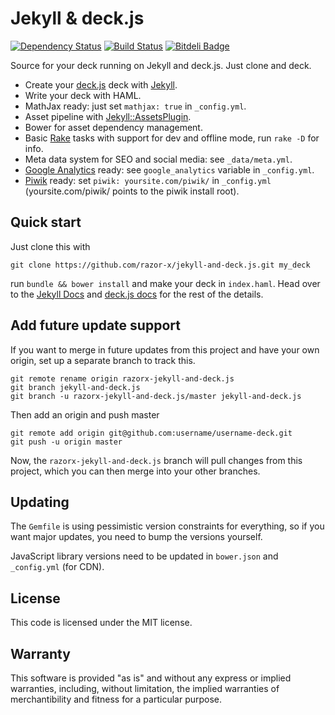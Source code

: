 # Jekyll & deck.js

[![Dependency Status](https://gemnasium.com/razor-x/jekyll-and-deck.js.png)](https://gemnasium.com/razor-x/jekyll-and-deck.js)
[![Build Status](https://travis-ci.org/razor-x/jekyll-and-deck.js.png?branch=master)](https://travis-ci.org/razor-x/jekyll-and-deck.js)
[![Bitdeli Badge](https://d2weczhvl823v0.cloudfront.net/razor-x/jekyll-and-deck.js/trend.png)](https://bitdeli.com/free "Bitdeli Badge")

Source for your deck running on Jekyll and deck.js.
Just clone and deck.

- Create your [deck.js](http://imakewebthings.com/deck.js/) deck with [Jekyll](http://jekyllrb.com/).
- Write your deck with HAML.
- MathJax ready: just set `mathjax: true` in `_config.yml`.
- Asset pipeline with [Jekyll::AssetsPlugin](https://github.com/ixti/jekyll-assets).
- Bower for asset dependency management.
- Basic [Rake](https://github.com/jimweirich/rake) tasks with support for dev and offline mode, run `rake -D` for info.
- Meta data system for SEO and social media: see `_data/meta.yml`.
- [Google Analytics](http://www.google.com/analytics/) ready: see `google_analytics` variable in `_config.yml`.
- [Piwik](https://piwik.org/) ready: set `piwik: yoursite.com/piwik/` in `_config.yml` (yoursite.com/piwik/ points to the piwik install root).

## Quick start

Just clone this with

    git clone https://github.com/razor-x/jekyll-and-deck.js.git my_deck

run `bundle && bower install` and make your deck in `index.haml`.
Head over to the [Jekyll Docs](http://jekyllrb.com/docs/home/) and [deck.js docs](http://imakewebthings.com/deck.js/docs/) for the rest of the details.

## Add future update support

If you want to merge in future updates from this project and have your own origin,
set up a separate branch to track this.

    git remote rename origin razorx-jekyll-and-deck.js
    git branch jekyll-and-deck.js
    git branch -u razorx-jekyll-and-deck.js/master jekyll-and-deck.js

Then add an origin and push master

    git remote add origin git@github.com:username/username-deck.git
    git push -u origin master

Now, the `razorx-jekyll-and-deck.js` branch will pull changes from this project,
which you can then merge into your other branches.

## Updating

The `Gemfile` is using pessimistic version constraints for everything,
so if you want major updates, you need to bump the versions yourself.

JavaScript library versions need to be updated in `bower.json` and `_config.yml` (for CDN).

## License

This code is licensed under the MIT license.

## Warranty

This software is provided "as is" and without any express or
implied warranties, including, without limitation, the implied
warranties of merchantibility and fitness for a particular
purpose.
